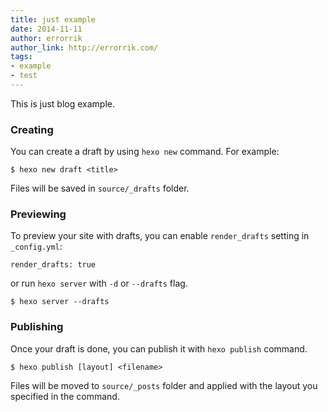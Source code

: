 ```yaml
---
title: just example 
date: 2014-11-11
author: errorrik
author_link: http://errorrik.com/
tags:
- example 
- test
---
```



This is just blog example. 

### Creating

You can create a draft by using `hexo new` command. For example:

```
$ hexo new draft <title>
```

Files will be saved in `source/_drafts` folder.

### Previewing

To preview your site with drafts, you can enable `render_drafts` setting in `_config.yml`:

```
render_drafts: true
```

or run `hexo server` with `-d` or `--drafts` flag.

```
$ hexo server --drafts
```

### Publishing

Once your draft is done, you can publish it with `hexo publish` command.

```
$ hexo publish [layout] <filename>
```

Files will be moved to `source/_posts` folder and applied with the layout you specified in the command.


